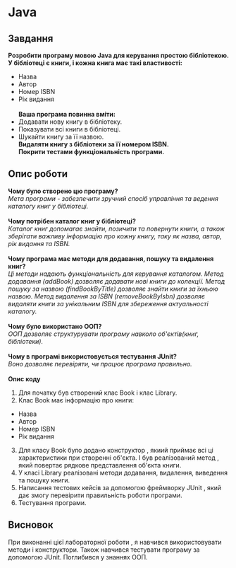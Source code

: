 # Java
## Завдання 
**Розробити програму мовою Java для керування простою бібліотекою.**<br>
**У бібліотеці є книги, і кожна книга має такі властивості:**
- Назва
- Автор
- Номер ISBN
- Рік видання <br>
<br>**Ваша програма повинна вміти:**
- Додавати нову книгу в бібліотеку.
- Показувати всі книги в бібліотеці.
- Шукайти книгу за її назвою.<br>
**Видаляти книгу з бібліотеки за її номером ISBN.**
  <br> **Покрити тестами функціональність програми.**
## Опис роботи
**Чому було створено цю програму?**<br>
  *Мета програми - забезпечити зручний спосіб управління та ведення каталогу книг у бібліотеці.*<br><br>
**Чому потрібен каталог книг у бібліотеці?**<br>
  *Каталог книг допомагає  знайти, позичити та повернути книги, а також зберігати важливу інформацію про кожну книгу, таку як назва, автор, рік видання та ISBN.*<br><br>
**Чому програма має методи для додавання, пошуку та видалення книг?**<br>
*Ці методи надають функціональність для керування каталогом.
Метод додавання (addBook) дозволяє  додавати нові книги до колекції.
Метод пошуку за назвою (findBookByTitle) дозволяє знайти книги за їхньою назвою.
Метод видалення за ISBN (removeBookByIsbn) дозволяє  видаляти книги за унікальним ISBN для збереження актуальності каталогу.*<br><br>
**Чому було використано ООП?**<br>
*ООП  дозволяє структурувати програму навколо об'єктів(книг, бібліотеки).*<br><br>
**Чому в програмі використовується тестування JUnit?**<br>
*Воно дозволяє перевіряти, чи працює програма правильно.*<br><br>
**Опис коду**<br>
1. Для початку був створений клас Book і клас Library.<br>
2. Клас Book має інформацію про книги:
- Назва
- Автор
- Номер ISBN
- Рік видання
3. Для класу Book було додано конструктор , якиий приймає всі ці характеристики при створенні об'єкта. І був реалізований метод , який повертає рядкове представлення об'єкта книги.
4. У класі Library реалізовані методи додавання, видалення, виведення та пошуку книги.
5. Написання тестових кейсів за допомогою фреймворку JUnit , який дає змогу перевірити правильність роботи програми.
6. Тестування програми.
  ## Висновок
  При виконанні цієї лабораторної роботи , я навчився використовувати методи і конструктори. Також навчився тестувати програму за допомогою JUnit. Поглибився у знаннях ООП.
